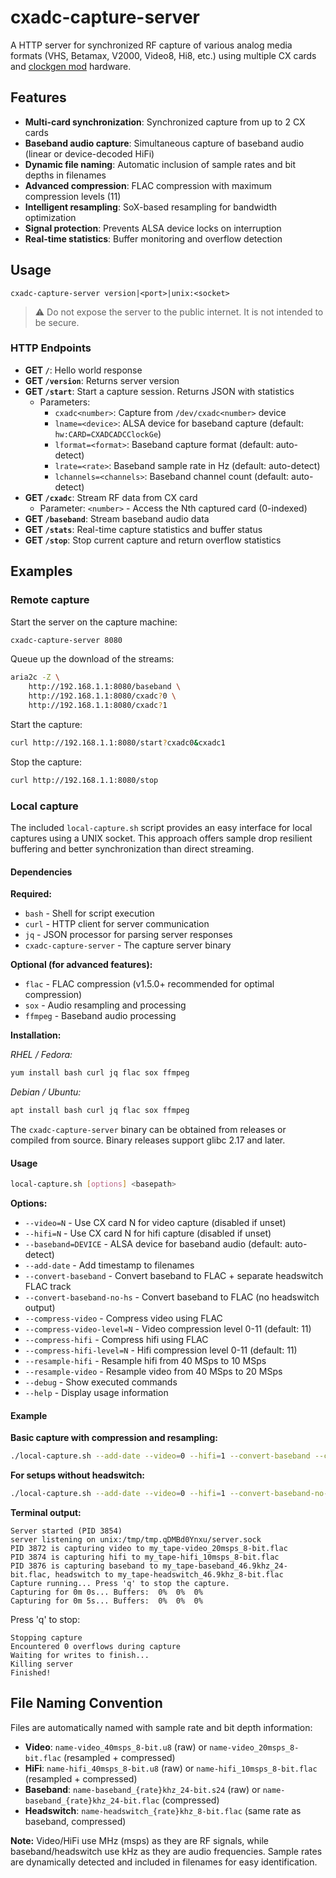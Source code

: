 # cxadc-capture-server

A HTTP server for synchronized RF capture of various analog media formats (VHS, Betamax, V2000, Video8, Hi8, etc.) using multiple CX cards and [clockgen mod](https://github.com/oyvindln/vhs-decode/wiki/Clockgen-Mod) hardware.

## Features

- **Multi-card synchronization**: Synchronized capture from up to 2 CX cards
- **Baseband audio capture**: Simultaneous capture of baseband audio (linear or device-decoded HiFi)
- **Dynamic file naming**: Automatic inclusion of sample rates and bit depths in filenames
- **Advanced compression**: FLAC compression with maximum compression levels (11)
- **Intelligent resampling**: SoX-based resampling for bandwidth optimization
- **Signal protection**: Prevents ALSA device locks on interruption
- **Real-time statistics**: Buffer monitoring and overflow detection

## Usage

`cxadc-capture-server version|<port>|unix:<socket>`

> ⚠️ Do not expose the server to the public internet. It is not intended to be secure.

### HTTP Endpoints

- **GET `/`**: Hello world response
- **GET `/version`**: Returns server version
- **GET `/start`**: Start a capture session. Returns JSON with statistics
  - Parameters:
    - `cxadc<number>`: Capture from `/dev/cxadc<number>` device
    - `lname=<device>`: ALSA device for baseband capture (default: `hw:CARD=CXADCADCClockGe`)
    - `lformat=<format>`: Baseband capture format (default: auto-detect)
    - `lrate=<rate>`: Baseband sample rate in Hz (default: auto-detect)
    - `lchannels=<channels>`: Baseband channel count (default: auto-detect)
- **GET `/cxadc`**: Stream RF data from CX card
  - Parameter: `<number>` - Access the Nth captured card (0-indexed)
- **GET `/baseband`**: Stream baseband audio data
- **GET `/stats`**: Real-time capture statistics and buffer status
- **GET `/stop`**: Stop current capture and return overflow statistics


## Examples

### Remote capture

Start the server on the capture machine:

```bash
cxadc-capture-server 8080
```

Queue up the download of the streams:

```bash
aria2c -Z \
    http://192.168.1.1:8080/baseband \
    http://192.168.1.1:8080/cxadc?0 \
    http://192.168.1.1:8080/cxadc?1
```

Start the capture:

```bash
curl http://192.168.1.1:8080/start?cxadc0&cxadc1
```

Stop the capture:

```bash
curl http://192.168.1.1:8080/stop
```

### Local capture

The included `local-capture.sh` script provides an easy interface for local captures using a UNIX socket. This approach offers sample drop resilient buffering and better synchronization than direct streaming.

#### Dependencies

**Required:**
- `bash` - Shell for script execution
- `curl` - HTTP client for server communication  
- `jq` - JSON processor for parsing server responses
- `cxadc-capture-server` - The capture server binary

**Optional (for advanced features):**
- `flac` - FLAC compression (v1.5.0+ recommended for optimal compression)
- `sox` - Audio resampling and processing
- `ffmpeg` - Baseband audio processing

**Installation:**

*RHEL / Fedora:*
```bash
yum install bash curl jq flac sox ffmpeg
```

*Debian / Ubuntu:*
```bash
apt install bash curl jq flac sox ffmpeg
```

The `cxadc-capture-server` binary can be obtained from releases or compiled from source. Binary releases support glibc 2.17 and later.


#### Usage

```bash
local-capture.sh [options] <basepath>
```

**Options:**
- `--video=N` - Use CX card N for video capture (disabled if unset)
- `--hifi=N` - Use CX card N for hifi capture (disabled if unset)  
- `--baseband=DEVICE` - ALSA device for baseband audio (default: auto-detect)
- `--add-date` - Add timestamp to filenames
- `--convert-baseband` - Convert baseband to FLAC + separate headswitch FLAC track
- `--convert-baseband-no-hs` - Convert baseband to FLAC (no headswitch output)
- `--compress-video` - Compress video using FLAC
- `--compress-video-level=N` - Video compression level 0-11 (default: 11)
- `--compress-hifi` - Compress hifi using FLAC
- `--compress-hifi-level=N` - Hifi compression level 0-11 (default: 11)
- `--resample-hifi` - Resample hifi from 40 MSps to 10 MSps
- `--resample-video` - Resample video from 40 MSps to 20 MSps
- `--debug` - Show executed commands
- `--help` - Display usage information

#### Example

**Basic capture with compression and resampling:**

```bash
./local-capture.sh --add-date --video=0 --hifi=1 --convert-baseband --compress-video --compress-hifi --resample-hifi --resample-video my_tape
```

**For setups without headswitch:**

```bash
./local-capture.sh --add-date --video=0 --hifi=1 --convert-baseband-no-hs --compress-video --compress-hifi my_tape
```

**Terminal output:**

```
Server started (PID 3854)
server listening on unix:/tmp/tmp.qDMBd0Ynxu/server.sock
PID 3872 is capturing video to my_tape-video_20msps_8-bit.flac
PID 3874 is capturing hifi to my_tape-hifi_10msps_8-bit.flac
PID 3876 is capturing baseband to my_tape-baseband_46.9khz_24-bit.flac, headswitch to my_tape-headswitch_46.9khz_8-bit.flac
Capture running... Press 'q' to stop the capture.
Capturing for 0m 0s... Buffers:  0%  0%  0%
Capturing for 0m 5s... Buffers:  0%  0%  0%
```

Press 'q' to stop:

```
Stopping capture
Encountered 0 overflows during capture
Waiting for writes to finish...
Killing server
Finished!
```

## File Naming Convention

Files are automatically named with sample rate and bit depth information:

- **Video**: `name-video_40msps_8-bit.u8` (raw) or `name-video_20msps_8-bit.flac` (resampled + compressed)
- **HiFi**: `name-hifi_40msps_8-bit.u8` (raw) or `name-hifi_10msps_8-bit.flac` (resampled + compressed)  
- **Baseband**: `name-baseband_{rate}khz_24-bit.s24` (raw) or `name-baseband_{rate}khz_24-bit.flac` (compressed)
- **Headswitch**: `name-headswitch_{rate}khz_8-bit.flac` (same rate as baseband, compressed)

**Note:** Video/HiFi use MHz (msps) as they are RF signals, while baseband/headswitch use kHz as they are audio frequencies. Sample rates are dynamically detected and included in filenames for easy identification.
